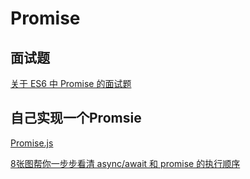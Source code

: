# Promise

## 面试题

[关于 ES6 中 Promise 的面试题](https://segmentfault.com/a/1190000016848192)

## 自己实现一个Promsie

[Promise.js](../../algorithm/Promise.js)

[8张图帮你一步步看清 async/await 和 promise 的执行顺序](http://web.jobbole.com/95515/)

